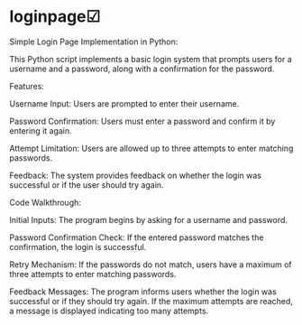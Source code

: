 # loginpage☑

Simple Login Page Implementation in Python:

This Python script implements a basic login system that prompts users for a username and a password, along with a confirmation for the password.

Features:

Username Input: Users are prompted to enter their username.

Password Confirmation: Users must enter a password and confirm it by entering it again.

Attempt Limitation: Users are allowed up to three attempts to enter matching passwords.

Feedback: The system provides feedback on whether the login was successful or if the user should try again.

Code Walkthrough:

Initial Inputs: The program begins by asking for a username and password.

Password Confirmation Check: If the entered password matches the confirmation, the login is successful.

Retry Mechanism: If the passwords do not match, users have a maximum of three attempts to enter matching passwords.

Feedback Messages: The program informs users whether the login was successful or if they should try again. If the maximum attempts are reached, a message is displayed indicating too many attempts.


